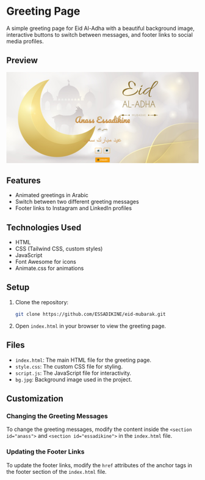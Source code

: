 # Greeting Page

A simple greeting page for Eid Al-Adha with a beautiful background image, interactive buttons to switch between messages, and footer links to social media profiles.

## Preview

![Eid Al-Adha](./preview.png)

## Features

- Animated greetings in Arabic
- Switch between two different greeting messages
- Footer links to Instagram and LinkedIn profiles

## Technologies Used

- HTML
- CSS (Tailwind CSS, custom styles)
- JavaScript
- Font Awesome for icons
- Animate.css for animations

## Setup

1. Clone the repository:
    ```bash
    git clone https://github.com/ESSADIKINE/eid-mubarak.git
    ```

2. Open `index.html` in your browser to view the greeting page.

## Files

- `index.html`: The main HTML file for the greeting page.
- `style.css`: The custom CSS file for styling.
- `script.js`: The JavaScript file for interactivity.
- `bg.jpg`: Background image used in the project.

## Customization

### Changing the Greeting Messages

To change the greeting messages, modify the content inside the `<section id="anass">` and `<section id="essadikine">` in the `index.html` file.

### Updating the Footer Links

To update the footer links, modify the `href` attributes of the anchor tags in the footer section of the `index.html` file.
